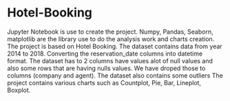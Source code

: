 # Hotel-Booking
Jupyter Notebook is use to create the project. Numpy, Pandas, Seaborn, matplotlib are the library use to do the analysis work and charts creation. The project is based on Hotel Booking.
The dataset contains data from year 2014 to 2018. Converting the reservation_date columns into datetime format.
The dataset has to 2 columns have values alot of null values and also some rows that are having nulls values.
We have droped those to columns (company and agent).
The dataset also contains some outliers 
The project contains various charts such as Countplot, Pie, Bar, Lineplot, Boxplot.
